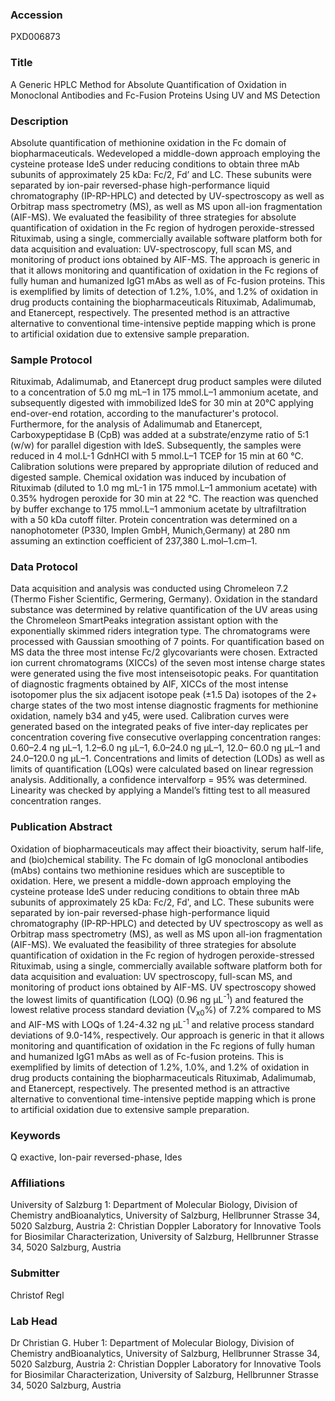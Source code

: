 ### Accession
PXD006873

### Title
A Generic HPLC Method for Absolute Quantification of Oxidation in Monoclonal Antibodies and Fc-Fusion Proteins Using UV and MS Detection

### Description
Absolute quantification of methionine oxidation in the Fc domain of biopharmaceuticals. Wedeveloped a middle-down approach employing the cysteine protease IdeS under reducing conditions to obtain three mAb subunits of approximately 25 kDa: Fc/2, Fd’ and LC. These subunits were separated by ion-pair reversed-phase high-performance liquid chromatography (IP-RP-HPLC) and detected by UV-spectroscopy as well as Orbitrap mass spectrometry (MS), as well as MS upon all-ion fragmentation (AIF-MS). We evaluated the feasibility of three strategies for absolute quantification of oxidation in the Fc region of hydrogen peroxide-stressed Rituximab, using a single, commercially available software platform both for data acquisition and evaluation: UV-spectroscopy, full scan MS, and monitoring of product ions obtained by AIF-MS.  The approach is generic in that it allows monitoring and quantification of oxidation in the Fc regions of fully human and humanized IgG1 mAbs as well as of Fc-fusion proteins. This is exemplified by limits of detection of 1.2%, 1.0%, and 1.2% of oxidation in drug products containing the biopharmaceuticals Rituximab, Adalimumab, and Etanercept, respectively. The presented method is an attractive alternative to conventional time-intensive peptide mapping which is prone to artificial oxidation due to extensive sample preparation.

### Sample Protocol
Rituximab, Adalimumab, and Etanercept drug product samples were diluted to a concentration of 5.0 mg mL–1 in 175 mmol.L–1 ammonium acetate, and subsequently digested with immobilized IdeS for 30 min at 20°C applying end-over-end rotation, according to the manufacturer's protocol. Furthermore, for the analysis of Adalimumab and Etanercept, Carboxypeptidase B (CpB) was added at a substrate/enzyme ratio of 5:1 (w/w) for parallel digestion with IdeS. Subsequently, the samples were reduced in 4 mol.L-1 GdnHCl with 5 mmol.L–1 TCEP for 15 min at 60 °C. Calibration solutions were prepared by appropriate dilution of reduced  and digested sample. Chemical oxidation was induced by incubation of Rituximab (diluted to 1.0 mg mL-1 in 175 mmol.L–1 ammonium acetate) with 0.35% hydrogen peroxide for 30 min at 22 °C. The reaction was quenched by buffer exchange to 175 mmol.L–1 ammonium acetate by ultrafiltration with a 50 kDa cutoff filter. Protein concentration was determined on a nanophotometer (P330, Implen GmbH, Munich,Germany) at 280 nm assuming an extinction coefficient of 237,380 L.mol–1.cm–1.

### Data Protocol
Data acquisition and analysis was conducted using Chromeleon 7.2 (Thermo Fisher Scientific, Germering, Germany). Oxidation in the standard substance was determined by relative quantification of the UV areas using the Chromeleon SmartPeaks integration assistant option with the exponentially skimmed riders integration type. The chromatograms were processed with Gaussian smoothing of 7 points. For quantification based on MS data the three most intense Fc/2 glycovariants were chosen. Extracted ion current chromatograms (XICCs) of the seven most intense charge states were generated using the five most intenseisotopic peaks. For quantitation of diagnostic fragments obtained by AIF, XICCs of the  most intense isotopomer plus the six adjacent isotope peak (±1.5 Da) isotopes of the 2+  charge states of the two most intense diagnostic fragments for methionine oxidation, namely b34 and y45, were used. Calibration curves were generated based on the integrated peaks of five inter-day replicates per concentration covering five consecutive overlapping  concentration ranges: 0.60–2.4 ng μL–1, 1.2–6.0 ng μL–1, 6.0–24.0 ng μL–1, 12.0– 60.0 ng μL–1 and 24.0–120.0 ng μL–1. Concentrations and limits of detection (LODs) as well as limits of quantification (LOQs) were calculated based on linear regression analysis. Additionally, a confidence intervalforp = 95% was determined. Linearity was checked by applying a Mandel’s fitting test to all measured concentration ranges.

### Publication Abstract
Oxidation of biopharmaceuticals may affect their bioactivity, serum half-life, and (bio)chemical stability. The Fc domain of IgG monoclonal antibodies (mAbs) contains two methionine residues which are susceptible to oxidation. Here, we present a middle-down approach employing the cysteine protease IdeS under reducing conditions to obtain three mAb subunits of approximately 25 kDa: Fc/2, Fd', and LC. These subunits were separated by ion-pair reversed-phase high-performance liquid chromatography (IP-RP-HPLC) and detected by UV spectroscopy as well as Orbitrap mass spectrometry (MS), as well as MS upon all-ion fragmentation (AIF-MS). We evaluated the feasibility of three strategies for absolute quantification of oxidation in the Fc region of hydrogen peroxide-stressed Rituximab, using a single, commercially available software platform both for data acquisition and evaluation: UV spectroscopy, full-scan MS, and monitoring of product ions obtained by AIF-MS. UV spectroscopy showed the lowest limits of quantification (LOQ) (0.96 ng &#x3bc;L<sup>-1</sup>) and featured the lowest relative process standard deviation (V<sub>x0</sub>%) of 7.2% compared to MS and AIF-MS with LOQs of 1.24-4.32 ng &#x3bc;L<sup>-1</sup> and relative process standard deviations of 9.0-14%, respectively. Our approach is generic in that it allows monitoring and quantification of oxidation in the Fc regions of fully human and humanized IgG1 mAbs as well as of Fc-fusion proteins. This is exemplified by limits of detection of 1.2%, 1.0%, and 1.2% of oxidation in drug products containing the biopharmaceuticals Rituximab, Adalimumab, and Etanercept, respectively. The presented method is an attractive alternative to conventional time-intensive peptide mapping which is prone to artificial oxidation due to extensive sample preparation.

### Keywords
Q exactive, Ion-pair reversed-phase, Ides

### Affiliations
University of Salzburg
1: Department of Molecular Biology, Division of Chemistry andBioanalytics, University of Salzburg, Hellbrunner Strasse 34, 5020 Salzburg, Austria 2: Christian Doppler Laboratory for Innovative Tools for Biosimilar Characterization, University of Salzburg, Hellbrunner Strasse 34, 5020 Salzburg, Austria

### Submitter
Christof Regl

### Lab Head
Dr Christian G. Huber
1: Department of Molecular Biology, Division of Chemistry andBioanalytics, University of Salzburg, Hellbrunner Strasse 34, 5020 Salzburg, Austria 2: Christian Doppler Laboratory for Innovative Tools for Biosimilar Characterization, University of Salzburg, Hellbrunner Strasse 34, 5020 Salzburg, Austria


